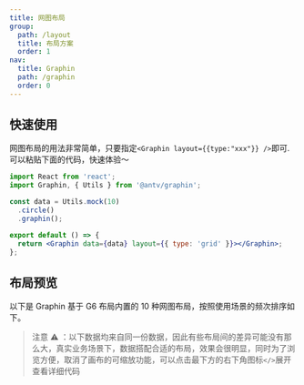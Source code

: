 ```yaml
---
title: 网图布局
group:
  path: /layout
  title: 布局方案
  order: 1
nav:
  title: Graphin
  path: /graphin
  order: 0
---
```


## 快速使用

网图布局的用法非常简单，只要指定`<Graphin layout={{type:"xxx"}} />`即可.可以粘贴下面的代码，快速体验～

```jsx | pure
import React from 'react';
import Graphin, { Utils } from '@antv/graphin';

const data = Utils.mock(10)
  .circle()
  .graphin();

export default () => {
  return <Graphin data={data} layout={{ type: 'grid' }}></Graphin>;
};
```

## 布局预览

以下是 Graphin 基于 G6 布局内置的 10 种网图布局，按照使用场景的频次排序如下。

> 注意 ⚠️ ：以下数据均来自同一份数据，因此有些布局间的差异可能没有那么大，真实业务场景下，数据搭配合适的布局，效果会很明显，同时为了浏览方便，取消了画布的可缩放功能，可以点击最下方的右下角图标`</>`展开查看详细代码

<code src='./index.tsx'>
